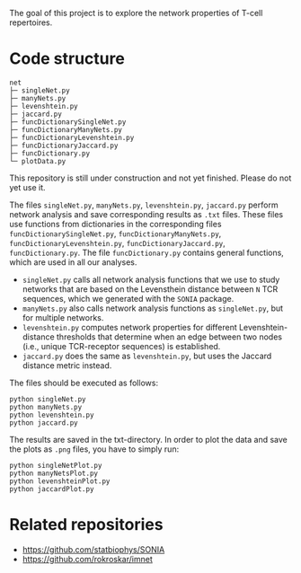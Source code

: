 The goal of this project is to explore the network properties of T-cell repertoires.
# Code structure

```
net
├─ singleNet.py
├─ manyNets.py
├─ levenshtein.py
├─ jaccard.py
├─ funcDictionarySingleNet.py
├─ funcDictionaryManyNets.py
├─ funcDictionaryLevenshtein.py
├─ funcDictionaryJaccard.py
├─ funcDictionary.py
└─ plotData.py
```

This repository is still under construction and not yet finished. Please do not yet use it.

The files ```singleNet.py```, ```manyNets.py```, ```levenshtein.py```, ```jaccard.py``` perform network analysis and save corresponding results as ```.txt``` files. These files use functions from dictionaries in the corresponding files ```funcDictionarySingleNet.py```, ```funcDictionaryManyNets.py```, 
```funcDictionaryLevenshtein.py```, ```funcDictionaryJaccard.py```, ```funcDictionary.py```. The file ```funcDictionary.py``` contains 
general functions, which are used in all our analyses.

* ```singleNet.py``` calls all network analysis functions that we use to study networks that are based on the Levensthein distance between ```N``` TCR sequences, which we generated with the ```SONIA``` package.
* ```manyNets.py``` also calls network analysis functions as ```singleNet.py```, but for multiple networks.
* ```levenshtein.py``` computes network properties for different Levenshtein-distance thresholds that determine when an edge between two nodes (i.e., unique TCR-receptor sequences) is established.
* ```jaccard.py```  does the same as ```levenshtein.py```, but uses the Jaccard distance metric instead.

<!--- <img src="https://render.githubusercontent.com/render/math?math=e^{i \pi} = -1"> --->

The files should be executed as follows: 

```
python singleNet.py
python manyNets.py
python levenshtein.py
python jaccard.py
```

The results are saved in the txt-directory. In order to plot the data and save the plots as ```.png``` files, you have to simply run:

```
python singleNetPlot.py
python manyNetsPlot.py
python levenshteinPlot.py
python jaccardPlot.py
```

# Related repositories
* https://github.com/statbiophys/SONIA
* https://github.com/rokroskar/imnet
